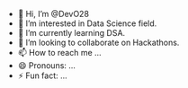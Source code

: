 - 👋 Hi, I’m @DevO28
- 👀 I’m interested in Data Science field.
- 🌱 I’m currently learning DSA.
- 💞️ I’m looking to collaborate on Hackathons.
- 📫 How to reach me ... 
- 😄 Pronouns: ...
- ⚡ Fun fact: ...

<!---
DevO28/DevO28 is a ✨ special ✨ repository because its `README.md` (this file) appears on your GitHub profile.
You can click the Preview link to take a look at your changes.
--->

